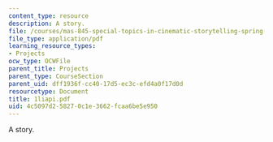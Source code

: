```yaml
---
content_type: resource
description: A story.
file: /courses/mas-845-special-topics-in-cinematic-storytelling-spring-2004/4c5097d258270c1e3662fcaa6be5e950_1liapi.pdf
file_type: application/pdf
learning_resource_types:
- Projects
ocw_type: OCWFile
parent_title: Projects
parent_type: CourseSection
parent_uid: dff1936f-cc40-17d5-ec3c-efd4a0f17d0d
resourcetype: Document
title: 1liapi.pdf
uid: 4c5097d2-5827-0c1e-3662-fcaa6be5e950
---
```

A story.

